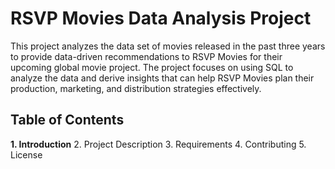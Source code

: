 # RSVP Movies Data Analysis Project
This project analyzes the data set of movies released in the past three years to provide data-driven recommendations to RSVP Movies for their upcoming global movie project. The project focuses on using SQL to analyze the data and derive insights that can help RSVP Movies plan their production, marketing, and distribution strategies effectively.
## Table of Contents
   <b>1. Introduction</b>
   2. Project Description
   3. Requirements
   4. Contributing
   5. License
